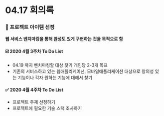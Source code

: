 # 04.17 회의록

### :book:  프로젝트 아이템 선정

**웹 서비스  벤치마킹을 통해 완성도 있게  구현하는 것을 목적으로 함**



#### :ballot_box_with_check: 2020 4월 3주차 To Do List

- 04.19 까지  벤치마킹할 대상 찾기 개인당 2-3개 목표
- 기존의 서비스하고 있는 웹애플리케이션, 모바일애플리케이션 대상으로 창의성 있는 기능이나 각자 원하는 기능에 대해서 찾기



#### :white_check_mark: 2020 4월 4주차 To Do List

- 프로젝트 주제 선정하기
- 프로젝트에 필요한 기술 스택 조사하기

